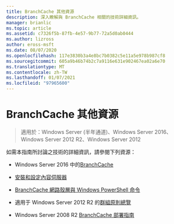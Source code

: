 ```yaml
---
title: BranchCache 其他資源
description: 深入瞭解與 BranchCache 相關的技術詳細資訊。
manager: brianlic
ms.topic: article
ms.assetid: c7326f5b-87fb-4e57-9b77-72a5d0ab0444
ms.author: lizross
author: eross-msft
ms.date: 08/07/2020
ms.openlocfilehash: 117e3830b3a4e8bc7b0382c5e11a5e978b987cf8
ms.sourcegitcommit: 605a9b46b74b2c7a9116e631e902467ea02a6e70
ms.translationtype: MT
ms.contentlocale: zh-TW
ms.lasthandoff: 01/07/2021
ms.locfileid: "97965600"
---
```

# <a name="branchcache-additional-resources"></a>BranchCache 其他資源

>適用於：Windows Server (半年通道)、Windows Server 2016、Windows Server 2012 R2、Windows Server 2012

如需本指南所討論之技術的詳細資訊，請參閱下列資源：

- Windows Server 2016 中的[BranchCache](../../../branchcache/branchcache.md#bkmk_what)

- [安裝和設定內容伺服器](../../../branchcache/deploy/install-and-configure-content-servers.md)

- [BranchCache 網路殼層與 Windows PowerShell 命令](../../../branchcache/branchcache-network-shell-and-windows-powershell-commands.md)

- 適用于 Windows Server 2012 R2 的[群組原則總覽](/previous-versions/windows/it-pro/windows-server-2012-R2-and-2012/hh831791(v=ws.11))

- Windows Server 2008 R2 [BranchCache 部署指南](/previous-versions/windows/it-pro/windows-server-2008-R2-and-2008/ee649232(v=ws.10))
